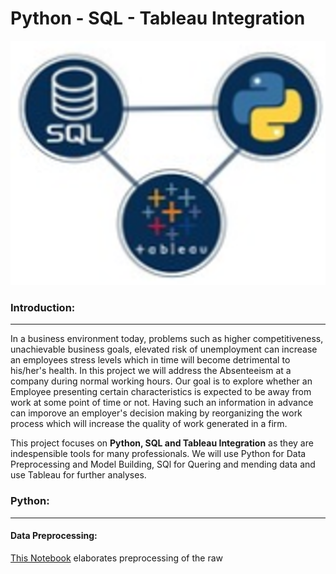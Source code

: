 # <b>Python - SQL - Tableau Integration</b>

<img src="https://github.com/J-R-1/J-R-1/blob/main/Python-SQL-Tableau%20Integration/Integration_logo.png" />

### <b> Introduction: </b>  
--------------------------
  
In a business environment today, problems such as higher competitiveness, unachievable business goals, elevated risk of unemployment can increase an employees stress levels which in time will become detrimental to his/her's health. In this project we will address the Absenteeism at a company during normal working hours. Our goal is to explore whether an Employee presenting certain characteristics is expected to be away from work at some point of time or not. Having such an information in advance can imporove an employer's decision making by reorganizing the work process which will increase the quality of work generated in a firm. 

This project focuses on <b>Python, SQL and Tableau Integration</b> as they are indespensible tools for many professionals. We will use Python for Data Preprocessing and Model Building, SQl for Quering and mending data and use Tableau for further analyses.

### <b>Python:</b>
------------------

#### <b>Data Preprocessing:</b> 
<a href="https://github.com/J-R-1/J-R-1/blob/main/Python-SQL-Tableau%20Integration/Absenteeism_Preprocessing.ipynb">This Notebook</a> elaborates preprocessing of the raw <a href="https://github.com/J-R-1/J-R-1/blob/main/Python-SQL-Tableau%20Integration/Absenteeism_Preprocessing.ipynb">




